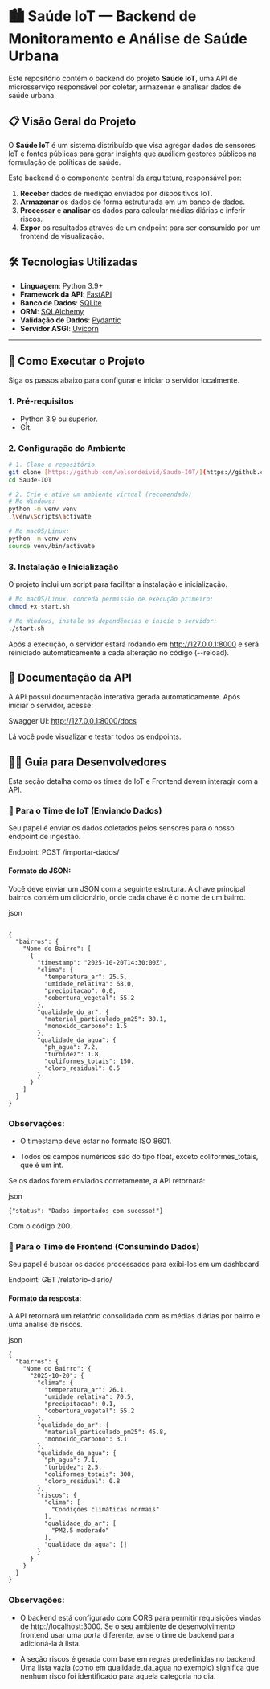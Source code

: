 # 🏙️ Saúde IoT — Backend de Monitoramento e Análise de Saúde Urbana

Este repositório contém o backend do projeto **Saúde IoT**, uma API de microsserviço responsável por coletar, armazenar e analisar dados de saúde urbana.

## 📋 Visão Geral do Projeto

O **Saúde IoT** é um sistema distribuído que visa agregar dados de sensores IoT e fontes públicas para gerar insights que auxiliem gestores públicos na formulação de políticas de saúde.

Este backend é o componente central da arquitetura, responsável por:
1.  **Receber** dados de medição enviados por dispositivos IoT.
2.  **Armazenar** os dados de forma estruturada em um banco de dados.
3.  **Processar** e **analisar** os dados para calcular médias diárias e inferir riscos.
4.  **Expor** os resultados através de um endpoint para ser consumido por um frontend de visualização.

## 🛠️ Tecnologias Utilizadas

* **Linguagem**: Python 3.9+
* **Framework da API**: [FastAPI](https://fastapi.tiangolo.com/)
* **Banco de Dados**: [SQLite](https://www.sqlite.org/index.html)
* **ORM**: [SQLAlchemy](https://www.sqlalchemy.org/)
* **Validação de Dados**: [Pydantic](https://docs.pydantic.dev/)
* **Servidor ASGI**: [Uvicorn](https://www.uvicorn.org/)

---

## 🚀 Como Executar o Projeto

Siga os passos abaixo para configurar e iniciar o servidor localmente.

### 1. Pré-requisitos
* Python 3.9 ou superior.
* Git.

### 2. Configuração do Ambiente

```bash
# 1. Clone o repositório
git clone [https://github.com/welsondeivid/Saude-IOT/](https://github.com/welsondeivid/Saude-IOT/)
cd Saude-IOT

# 2. Crie e ative um ambiente virtual (recomendado)
# No Windows:
python -m venv venv
.\venv\Scripts\activate

# No macOS/Linux:
python -m venv venv
source venv/bin/activate
```

### 3. Instalação e Inicialização

O projeto inclui um script para facilitar a instalação e inicialização.

```bash
# No macOS/Linux, conceda permissão de execução primeiro:
chmod +x start.sh

# No Windows, instale as dependências e inicie o servidor:
./start.sh
```

Após a execução, o servidor estará rodando em http://127.0.0.1:8000
e será reiniciado automaticamente a cada alteração no código (--reload).

## 📖 Documentação da API
A API possui documentação interativa gerada automaticamente. Após iniciar o servidor, acesse:

Swagger UI: http://127.0.0.1:8000/docs

Lá você pode visualizar e testar todos os endpoints.

## 👨‍💻 Guia para Desenvolvedores
Esta seção detalha como os times de IoT e Frontend devem interagir com a API.

### 🔹 Para o Time de IoT (Enviando Dados)
Seu papel é enviar os dados coletados pelos sensores para o nosso endpoint de ingestão.

Endpoint: POST /importar-dados/

#### Formato do JSON:
Você deve enviar um JSON com a seguinte estrutura.
A chave principal bairros contém um dicionário, onde cada chave é o nome de um bairro.

json
```

{
  "bairros": {
    "Nome do Bairro": [
      {
        "timestamp": "2025-10-20T14:30:00Z",
        "clima": {
          "temperatura_ar": 25.5,
          "umidade_relativa": 68.0,
          "precipitacao": 0.0,
          "cobertura_vegetal": 55.2
        },
        "qualidade_do_ar": {
          "material_particulado_pm25": 30.1,
          "monoxido_carbono": 1.5
        },
        "qualidade_da_agua": {
          "ph_agua": 7.2,
          "turbidez": 1.8,
          "coliformes_totais": 150,
          "cloro_residual": 0.5
        }
      }
    ]
  }
}
```

### Observações:

- O timestamp deve estar no formato ISO 8601.

- Todos os campos numéricos são do tipo float, exceto coliformes_totais, que é um int.

Se os dados forem enviados corretamente, a API retornará:

json
```
{"status": "Dados importados com sucesso!"}
```

Com o código 200.

### 🔹 Para o Time de Frontend (Consumindo Dados)
Seu papel é buscar os dados processados para exibi-los em um dashboard.

Endpoint: GET /relatorio-diario/

#### Formato da resposta:
A API retornará um relatório consolidado com as médias diárias por bairro e uma análise de riscos.

json
```
{
  "bairros": {
    "Nome do Bairro": {
      "2025-10-20": {
        "clima": {
          "temperatura_ar": 26.1,
          "umidade_relativa": 70.5,
          "precipitacao": 0.1,
          "cobertura_vegetal": 55.2
        },
        "qualidade_do_ar": {
          "material_particulado_pm25": 45.8,
          "monoxido_carbono": 3.1
        },
        "qualidade_da_agua": {
          "ph_agua": 7.1,
          "turbidez": 2.5,
          "coliformes_totais": 300,
          "cloro_residual": 0.8
        },
        "riscos": {
          "clima": [
            "Condições climáticas normais"
          ],
          "qualidade_do_ar": [
            "PM2.5 moderado"
          ],
          "qualidade_da_agua": []
        }
      }
    }
  }
}
```

### Observações:

- O backend está configurado com CORS para permitir requisições vindas de http://localhost:3000.
Se o seu ambiente de desenvolvimento frontend usar uma porta diferente, avise o time de backend para adicioná-la à lista.

- A seção riscos é gerada com base em regras predefinidas no backend.
Uma lista vazia (como em qualidade_da_agua no exemplo) significa que nenhum risco foi identificado para aquela categoria no dia.
